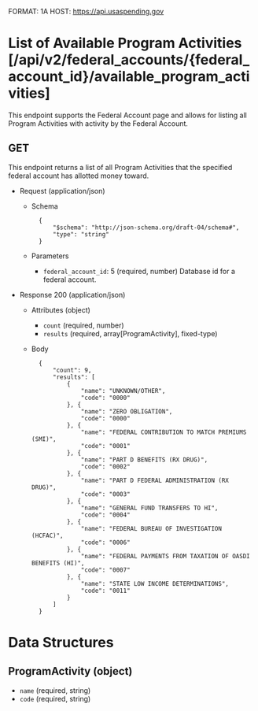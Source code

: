 FORMAT: 1A
HOST: https://api.usaspending.gov

# List of Available Program Activities [/api/v2/federal_accounts/{federal_account_id}/available_program_activities]

This endpoint supports the Federal Account page and allows for listing all Program Activities with activity by the Federal Account.

## GET

This endpoint returns a list of all Program Activities that the specified federal account has allotted money toward.

+ Request (application/json)
    + Schema

            {
                "$schema": "http://json-schema.org/draft-04/schema#",
                "type": "string"
            }

    + Parameters
        + `federal_account_id`: 5 (required, number)
            Database id for a federal account.

+ Response 200 (application/json)
    + Attributes (object)
        + `count` (required, number)
        + `results` (required, array[ProgramActivity], fixed-type)
    + Body

            {
                "count": 9,
                "results": [
                    {
                        "name": "UNKNOWN/OTHER",
                        "code": "0000"
                    }, {
                        "name": "ZERO OBLIGATION",
                        "code": "0000"
                    }, {
                        "name": "FEDERAL CONTRIBUTION TO MATCH PREMIUMS (SMI)",
                        "code": "0001"
                    }, {
                        "name": "PART D BENEFITS (RX DRUG)",
                        "code": "0002"
                    }, {
                        "name": "PART D FEDERAL ADMINISTRATION (RX DRUG)",
                        "code": "0003"
                    }, {
                        "name": "GENERAL FUND TRANSFERS TO HI",
                        "code": "0004"
                    }, {
                        "name": "FEDERAL BUREAU OF INVESTIGATION (HCFAC)",
                        "code": "0006"
                    }, {
                        "name": "FEDERAL PAYMENTS FROM TAXATION OF OASDI BENEFITS (HI)",
                        "code": "0007"
                    }, {
                        "name": "STATE LOW INCOME DETERMINATIONS",
                        "code": "0011"
                    }
                ]
            }

# Data Structures

## ProgramActivity (object)
+ `name` (required, string)
+ `code` (required, string)

